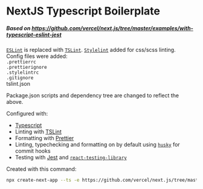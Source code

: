 # NextJS Typescript Boilerplate
##### Based on https://github.com/vercel/next.js/tree/master/examples/with-typescript-eslint-jest
[`ESLint`](https://www.eslint.org/) is replaced with [`TSLint`](https://palantir.github.io/tslint/). [`Stylelint`](https://stylelint.io/) added for css/scss linting.<br>
Config files were added:<br>
`.prettierrc`<br>
`.prettierignore`<br>
`.stylelintrc`<br>
`.gitignore`<br>
tslint.json

Package.json scripts and dependency tree are changed to reflect the above.

Configured with:
- [Typescript](https://www.typescriptlang.org/)
- Linting with [TSLint](https://palantir.github.io/tslint/)
- Formatting with [Prettier](https://prettier.io/)
- Linting, typechecking and formatting on by default using [`husky`](https://github.com/typicode/husky) for commit hooks
- Testing with [Jest](https://jestjs.io/) and [`react-testing-library`](https://testing-library.com/docs/react-testing-library/intro)

Created with this command:
```bash
npx create-next-app --ts -e https://github.com/vercel/next.js/tree/master/examples/with-typescript-eslint-jest --use-npm
```
